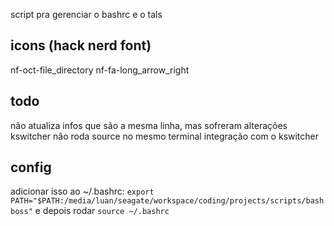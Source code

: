 script pra gerenciar o bashrc e o tals

## icons (hack nerd font)
nf-oct-file_directory
nf-fa-long_arrow_right

## todo
não atualiza infos que são a mesma linha, mas sofreram alterações
kswitcher não roda source no mesmo terminal
integração com o kswitcher

## config
adicionar isso ao ~/.bashrc:
`export PATH="$PATH:/media/luan/seagate/workspace/coding/projects/scripts/bashboss"`
e depois rodar `source ~/.bashrc`